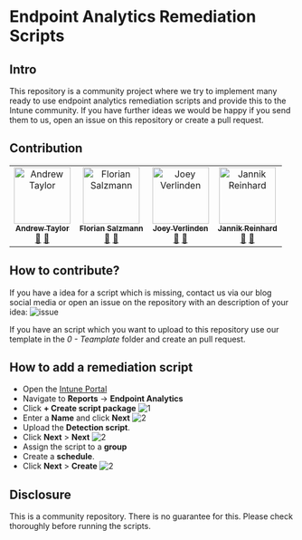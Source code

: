 # Endpoint Analytics Remediation Scripts

## Intro
This repository is a community project where we try to implement many ready to use endpoint analytics remediation scripts and provide this to the Intune community. If you have further ideas we would be happy if you send them to us, open an issue on this repository or create a pull request.

## Contribution
<table>
  <tbody>
    <tr>
        <td align="center"><a href="https://github.com/andrew-s-taylor"><img src="https://avatars.githubusercontent.com/u/59832110?v=4" width="100px;" alt="Andrew Taylor"/><br /><sub><b>Andrew Taylor</b></sub></a><br /><a href="https://twitter.com/AndrewTaylor_2" title="Twitter">💬</a> <a href="https://www.linkedin.com/in/andrew-taylor-41707916/" title="LinkedIn">💬</a></td>
        <td align="center"><a href="https://github.com/FlorianSLZ"><img src="https://avatars.githubusercontent.com/u/38555854?v=4" width="100px;" alt="Florian Salzmann"/><br /><sub><b>Florian Salzmann</b></sub></a><br /><a href="https://twitter.com/FlorianSLZ/" title="Twitter">💬</a> <a href="https://www.linkedin.com/in/fsalzmann/" title="LinkedIn">💬</a></td>
        <td align="center"><a href="https://github.com/j0eyv"><img src="https://avatars.githubusercontent.com/u/41282854?v=4" width="100px;" alt="Joey Verlinden"/><br /><sub><b>Joey Verlinden</b></sub></a><br /><a href="https://twitter.com/jvldn1" title="Twitter">💬</a> <a href="https://www.linkedin.com/in/joeyverlinden/" title="LinkedIn">💬</a></td>
        <td align="center"><a href="https://github.com/JayRHa"><img src="https://avatars.githubusercontent.com/u/73911860?v=4" width="100px;" alt="Jannik Reinhard"/><br /><sub><b>Jannik Reinhard</b></sub></a><br /><a href="https://twitter.com/jannik_reinhard" title="Twitter">💬</a> <a href="https://www.linkedin.com/in/jannik-r/" title="LinkedIn">💬</a></td>
  </tbody>
</table>

## How to contribute?
If you have a idea for a script which is missing, contact us via our blog social media or open an issue on the repository with an description of your idea:
![issue](https://github.com/JayRHa/EndpointAnalyticsRemediationScripts/blob/main/.images/submitIdea.png)

If you have an script which you want to upload to this repository use our template in the *0 - Teamplate* folder and create an pull request.

## How to add a remediation script
- Open the [Intune Portal](https://endpoint.microsoft.com/)
- Navigate to **Reports** -> **Endpoint Analytics**
- Click **+ Create script package**
![1](https://github.com/JayRHa/EndpointAnalyticsRemediationScripts/blob/main/.images/1.webp)
- Enter a **Name** and click **Next**
![2](https://github.com/JayRHa/EndpointAnalyticsRemediationScripts/blob/main/.images/2.webp)
- Upload the **Detection script**. 
- Click **Next** > **Next**
![2](https://github.com/JayRHa/EndpointAnalyticsRemediationScripts/blob/main/.images/3.webp)
- Assign the script to a **group**
- Create a **schedule**.
- Click **Next** > **Create**
![2](https://github.com/JayRHa/EndpointAnalyticsRemediationScripts/blob/main/.images/4.webp)

## Disclosure
This is a community repository. There is no guarantee for this. Please check thoroughly before running the scripts.